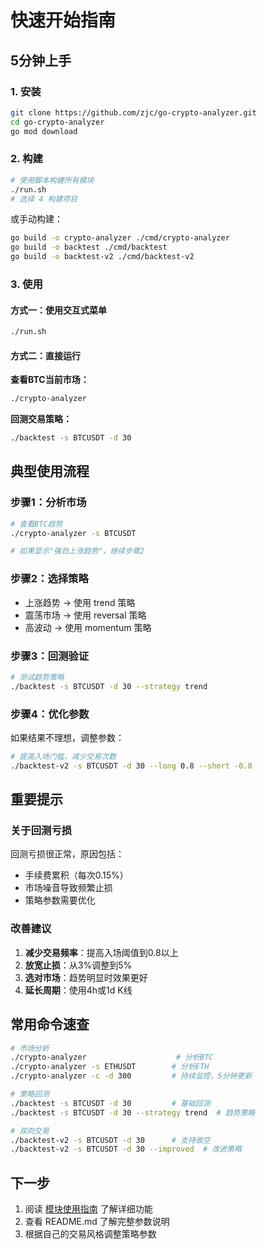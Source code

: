 # 快速开始指南

## 5分钟上手

### 1. 安装
```bash
git clone https://github.com/zjc/go-crypto-analyzer.git
cd go-crypto-analyzer
go mod download
```

### 2. 构建
```bash
# 使用脚本构建所有模块
./run.sh
# 选择 4 构建项目
```

或手动构建：
```bash
go build -o crypto-analyzer ./cmd/crypto-analyzer
go build -o backtest ./cmd/backtest
go build -o backtest-v2 ./cmd/backtest-v2
```

### 3. 使用

#### 方式一：使用交互式菜单
```bash
./run.sh
```

#### 方式二：直接运行

**查看BTC当前市场：**
```bash
./crypto-analyzer
```

**回测交易策略：**
```bash
./backtest -s BTCUSDT -d 30
```

## 典型使用流程

### 步骤1：分析市场
```bash
# 查看BTC趋势
./crypto-analyzer -s BTCUSDT

# 如果显示"强劲上涨趋势"，继续步骤2
```

### 步骤2：选择策略
- 上涨趋势 → 使用 trend 策略
- 震荡市场 → 使用 reversal 策略
- 高波动 → 使用 momentum 策略

### 步骤3：回测验证
```bash
# 测试趋势策略
./backtest -s BTCUSDT -d 30 --strategy trend
```

### 步骤4：优化参数
如果结果不理想，调整参数：
```bash
# 提高入场门槛，减少交易次数
./backtest-v2 -s BTCUSDT -d 30 --long 0.8 --short -0.8
```

## 重要提示

### 关于回测亏损
回测亏损很正常，原因包括：
- 手续费累积（每次0.15%）
- 市场噪音导致频繁止损
- 策略参数需要优化

### 改善建议
1. **减少交易频率**：提高入场阈值到0.8以上
2. **放宽止损**：从3%调整到5%
3. **选对市场**：趋势明显时效果更好
4. **延长周期**：使用4h或1d K线

## 常用命令速查

```bash
# 市场分析
./crypto-analyzer                    # 分析BTC
./crypto-analyzer -s ETHUSDT        # 分析ETH
./crypto-analyzer -c -d 300         # 持续监控，5分钟更新

# 策略回测
./backtest -s BTCUSDT -d 30         # 基础回测
./backtest -s BTCUSDT -d 30 --strategy trend  # 趋势策略

# 双向交易
./backtest-v2 -s BTCUSDT -d 30      # 支持做空
./backtest-v2 -s BTCUSDT -d 30 --improved  # 改进策略
```

## 下一步

1. 阅读 [模块使用指南](docs/MODULES.md) 了解详细功能
2. 查看 README.md 了解完整参数说明
3. 根据自己的交易风格调整策略参数